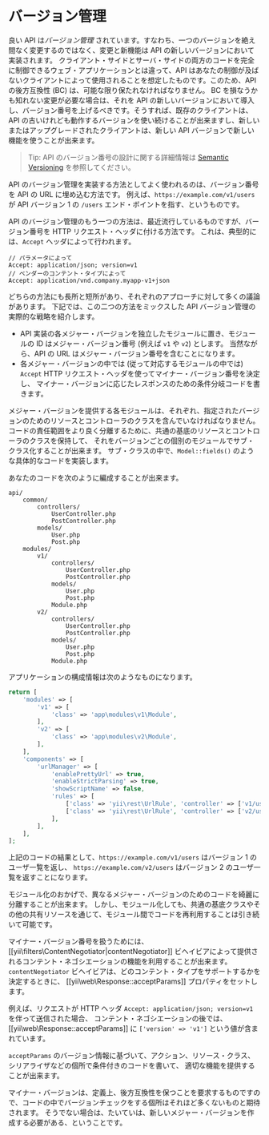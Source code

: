 バージョン管理
==============

良い API は*バージョン管理* されています。すなわち、一つのバージョンを絶え間なく変更するのではなく、変更と新機能は API の新しいバージョンにおいて実装されます。
クライアント・サイドとサーバ・サイドの両方のコードを完全に制御できるウェブ・アプリケーションとは違って、API はあなたの制御が及ばないクライアントによって使用されることを想定したものです。このため、API の後方互換性 (BC) は、可能な限り保たれなければなりません。
BC を損なうかも知れない変更が必要な場合は、それを API の新しいバージョンにおいて導入し、バージョン番号を上げるべきです。そうすれば、既存のクライアントは、API の古いけれども動作するバージョンを使い続けることが出来ますし、新しいまたはアップグレードされたクライアントは、新しい API バージョンで新しい機能を使うことが出来ます。

> Tip: API のバージョン番号の設計に関する詳細情報は
  [Semantic Versioning](https://semver.org/) を参照してください。

API のバージョン管理を実装する方法としてよく使われるのは、バージョン番号を API の URL に埋め込む方法です。
例えば、`https://example.com/v1/users` が API バージョン 1 の `/users` エンド・ボイントを指す、というものです。

API のバージョン管理のもう一つの方法は、最近流行しているものですが、バージョン番号を HTTP リクエスト・ヘッダに付ける方法です。
これは、典型的には、`Accept` ヘッダによって行われます。

```
// パラメータによって
Accept: application/json; version=v1
// ベンダーのコンテント・タイプによって
Accept: application/vnd.company.myapp-v1+json
```

どちらの方法にも長所と短所があり、それぞれのアプローチに対して多くの議論があります。
下記では、この二つの方法をミックスした API バージョン管理の実際的な戦略を紹介します。

* API 実装の各メジャー・バージョンを独立したモジュールに置き、モジュールの ID はメジャー・バージョン番号 (例えば `v1` や `v2`) とします。
  当然ながら、API の URL はメジャー・バージョン番号を含むことになります。
* 各メジャー・バージョンの中では (従って対応するモジュールの中では) `Accept` HTTP リクエスト・ヘッダを使ってマイナー・バージョン番号を決定し、
  マイナー・バージョンに応じたレスポンスのための条件分岐コードを書きます。

メジャー・バージョンを提供する各モジュールは、それぞれ、指定されたバージョンのためのリソースとコントローラのクラスを含んでいなければなりません。
コードの責任範囲をより良く分離するために、共通の基底のリソースとコントローラのクラスを保持して、
それをバージョンごとの個別のモジュールでサブ・クラス化することが出来ます。
サブ・クラスの中で、`Model::fields()` のような具体的なコードを実装します。

あなたのコードを次のように編成することが出来ます。

```
api/
    common/
        controllers/
            UserController.php
            PostController.php
        models/
            User.php
            Post.php
    modules/
        v1/
            controllers/
                UserController.php
                PostController.php
            models/
                User.php
                Post.php
            Module.php
        v2/
            controllers/
                UserController.php
                PostController.php
            models/
                User.php
                Post.php
            Module.php
```

アプリケーションの構成情報は次のようなものになります。

```php
return [
    'modules' => [
        'v1' => [
            'class' => 'app\modules\v1\Module',
        ],
        'v2' => [
            'class' => 'app\modules\v2\Module',
        ],
    ],
    'components' => [
        'urlManager' => [
            'enablePrettyUrl' => true,
            'enableStrictParsing' => true,
            'showScriptName' => false,
            'rules' => [
                ['class' => 'yii\rest\UrlRule', 'controller' => ['v1/user', 'v1/post']],
                ['class' => 'yii\rest\UrlRule', 'controller' => ['v2/user', 'v2/post']],
            ],
        ],
    ],
];
```

上記のコードの結果として、`https://example.com/v1/users` はバージョン 1 のユーザ一覧を返し、
`https://example.com/v2/users` はバージョン 2 のユーザ一覧を返すことになります。

モジュール化のおかげで、異なるメジャー・バージョンのためのコードを綺麗に分離することが出来ます。
しかし、モジュール化しても、共通の基底クラスやその他の共有リソースを通じて、モジュール間でコードを再利用することは引き続いて可能です。

マイナー・バージョン番号を扱うためには、[[yii\filters\ContentNegotiator|contentNegotiator]]
ビヘイビアによって提供されるコンテント・ネゴシエーションの機能を利用することが出来ます。
`contentNegotiator` ビヘイビアは、どのコンテント・タイプをサポートするかを決定するときに、
[[yii\web\Response::acceptParams]] プロパティをセットします。

例えば、リクエストが HTTP ヘッダ `Accept: application/json; version=v1` を伴って送信された場合、
コンテント・ネゴシエーションの後では、[[yii\web\Response::acceptParams]] に `['version' => 'v1']` という値が含まれています。

`acceptParams` のバージョン情報に基づいて、アクション、リソース・クラス、シリアライザなどの個所で条件付きのコードを書いて、
適切な機能を提供することが出来ます。

マイナー・バージョンは、定義上、後方互換性を保つことを要求するものですので、コードの中でバージョンチェックをする個所はそれほど多くないものと期待されます。
そうでない場合は、たいていは、新しいメジャー・バージョンを作成する必要がある、ということです。
